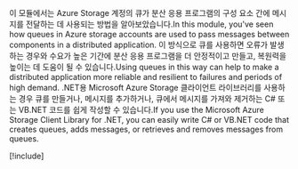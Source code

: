 <span data-ttu-id="116e0-101">이 모듈에서는 Azure Storage 계정의 큐가 분산 응용 프로그램의 구성 요소 간에 메시지를 전달하는 데 사용되는 방법을 알아보았습니다.</span><span class="sxs-lookup"><span data-stu-id="116e0-101">In this module, you've seen how queues in Azure storage accounts are used to pass messages between components in a distributed application.</span></span> <span data-ttu-id="116e0-102">이 방식으로 큐를 사용하면 오류가 발생하는 경우와 수요가 높은 기간에 분산 응용 프로그램을 더 안정적이고 만들고, 복원력을 높이는 데 도움이 될 수 있습니다.</span><span class="sxs-lookup"><span data-stu-id="116e0-102">Using queues in this way can help to make a distributed application more reliable and resilient to failures and periods of high demand.</span></span> <span data-ttu-id="116e0-103">.NET용 Microsoft Azure Storage 클라이언트 라이브러리를 사용하는 경우 큐를 만들거나, 메시지를 추가하거나, 큐에서 메시지를 가져와 제거하는 C# 또는 VB.NET 코드를 쉽게 작성할 수 있습니다.</span><span class="sxs-lookup"><span data-stu-id="116e0-103">If you use the Microsoft Azure Storage Client Library for .NET, you can easily write C# or VB.NET code that creates queues, adds messages, or retrieves and removes messages from queues.</span></span>

<!-- Cleanup sandbox -->
[!include[](../../../includes/azure-sandbox-cleanup.md)]